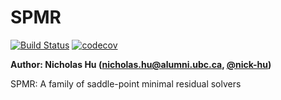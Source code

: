 # SPMR

[![Build Status](https://travis-ci.org/nick-hu/SPMR.svg?branch=master)](https://travis-ci.org/nick-hu/SPMR)
[![codecov](https://codecov.io/gh/nick-hu/SPMR/branch/master/graph/badge.svg)](https://codecov.io/gh/nick-hu/SPMR)

**Author: Nicholas Hu ([nicholas.hu@alumni.ubc.ca](nicholas.hu@alumni.ubc.ca), [@nick-hu](https://github.com/nick-hu))**

SPMR: A family of saddle-point minimal residual solvers
